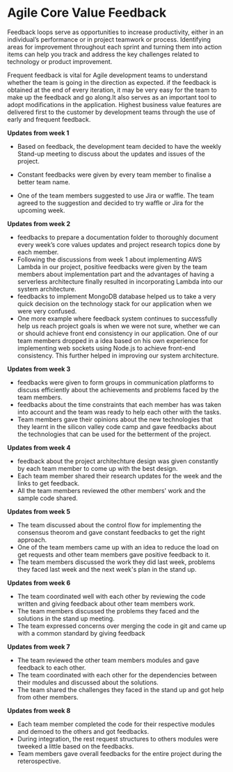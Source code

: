 # Agile Core Value Feedback

Feedback loops serve as opportunities to increase productivity, either in an individual’s performance or in project teamwork or process. Identifying areas for improvement throughout each sprint and turning them into action items can help you track and address the key challenges related to technology or product improvement.

Frequent feedback is vital for Agile development teams to understand whether the team is going in the direction as expected. 
if the feedback is obtained at the end of every iteration, it may be very easy for the team to make up the feedback and go along.It also serves as an important tool to adopt modifications in the application.
Highest business value features are delivered first to the customer by development teams through the use of early and frequent feedback.

**Updates from week 1**

* Based on feedback, the development team decided to have the weekly Stand-up meeting to discuss about the updates and issues of the project.

* Constant feedbacks were given by every team member to finalise a better team name.

* One of the team members suggested to use Jira or waffle. The team agreed to the suggestion and decided to try waffle or Jira for the upcoming week.

**Updates from week 2**  

* feedbacks to prepare a documentation folder to thoroughly document every week’s core values updates and project research topics done by each member.
* Following the discussions from week 1 about implementing AWS Lambda in our project, positive feedbacks were given by the team members about implementation part and the advantages of having a serverless architecture finally resulted in incorporating Lambda into our system architecture.
* feedbacks to implement MongoDB database helped us to take a very quick decision on the technology stack for our application when we were very confused.
* One more example where feedback system continues to successfully help us reach project goals is when we were not sure, whether we can or should achieve front end consistency in our application. One of our team members dropped in a idea based on his own experience for implementing web sockets using Node.js to achieve front-end consistency. This further helped in improving our system architecture.

**Updates from week 3**  

* feedbacks were given to form groups in communication platforms to discuss efficiently about the achievements and problems faced by the team members.
* feedbacks about the time constraints that each member has was taken into account and the team was ready to help each other with the tasks.  
* Team members gave their opinions about the new technologies that they learnt in the silicon valley code camp and gave feedbacks about the technologies that can be used for the betterment of the project.

**Updates from week 4**  

* feedback about the project architechture design was given constantly by each team member to come up with the best design.
* Each team member shared their research updates for the week and the links to get feedback.  
* All the team members reviewed the other members' work and the sample code shared.

**Updates from week 5**  

* The team discussed about the control flow for implementing the consensus theorom and gave constant feedbacks to get the right approach.
* One of the team members came up with an idea to reduce the load on get requests and other team members gave positive feedback to it.
* The team members discussed the work they did last week, problems they faced last week and the next week's plan in the stand up.

**Updates from week 6**  

* The team coordinated well with each other by reviewing the code written and giving feedback about other team members work.
* The team members discussed the problems they faced and the solutions in the stand up meeting.
* The team expressed concerns over merging the code in git and came up with a common standard by giving feedback

**Updates from week 7**  

* The team reviewed the other team members modules and gave feedback to each other.
* The team coordinated with each other for the dependencies between their modules and discussed about the solutions.
* The team shared the challenges they faced in the stand up and got help from other members.

**Updates from week 8**  

* Each team member completed the code for their respective modules and demoed to the others and got feedbacks.
* During integration, the rest request structures to others modules were tweeked a little based on the feedbacks.
* Team members gave overall feedbacks for the entire project during the reterospective.
